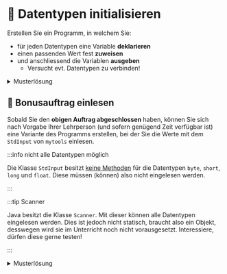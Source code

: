 # 📝 Datentypen initialisieren

Erstellen Sie ein Programm, in welchem Sie:

- für jeden Datentypen eine Variable **deklarieren**
- einen passenden Wert fest **zuweisen**
- und anschliessend die Variablen **ausgeben**
  - Versucht evt. Datentypen zu verbinden!

<details>
<summary>Musterlösung</summary>

**Wo ist die Methode `main`?**

- Die Klasse mit der `main` Methode müsst Ihr selber erstellen.
- der `import` gehört ganz oben ins File.
- `...` kann man löschen ;)

```java
// deklarieren
boolean aBoolean;
byte aByte;
short aShort;
char aChar;
int aInt;
float aFloat;
long aLong;
double aDouble;
String aString;

// initialisieren
aBoolean = true;
aByte = 127;
aShort = 32767;
aChar = 'a';
aInt = 2147483647;
aFloat = 12.1234567f;
aLong = 9223372036854775807l;
aDouble = 12.123456789123456d;
aString = "Hallo ich bin ein Text";

// ausgeben
System.out.println(aBoolean);
System.out.println(aByte + aShort + aInt + aLong);
System.out.println(aFloat + aDouble);
System.out.println(aString + aBoolean);`
```

</details>

## :superhero: Bonusauftrag einlesen

Sobald Sie den **obigen Auftrag abgeschlossen** haben, können Sie sich nach
Vorgabe Ihrer Lehrperson (und sofern genügend Zeit verfügbar ist) eine Variante
des Programms erstellen, bei der Sie die Werte mit dem `StdInput` von `mytools`
einlesen.

:::info nicht alle Datentypen möglich

Die Klasse `StdInput` besitzt <u>keine Methoden</u> für die Datentypen `byte`,
`short`, `long` und `float`. Diese müssen (können) also nicht eingelesen werden.

:::

:::tip Scanner

Java besitzt die Klasse `Scanner`. Mit dieser können alle Datentypen eingelesen
werden. Dies ist jedoch nicht statisch, braucht also ein Objekt, desswegen wird
sie im Unterricht noch nicht vorausgesetzt. Interessiere, dürfen diese gerne
testen!

:::

<details>
<summary>Musterlösung</summary>

**Wo ist die Methode `main`?**

- Die Klasse mit der `main` Methode müsst Ihr selber erstellen.
- der `import` gehört ganz oben ins File.
- `...` kann man löschen ;)

```java
import mytools.StdInput;

...

int number;
double largeDecimalNumber;
char single;
boolean customer;
String comment;

System.out.println("Please enter a int value: ");
number = StdInput.readInt();
System.out.println("Please enter a double value: ");
largeDecimalNumber = StdInput.readDouble();
System.out.println("Please enter a char value: ");
single = StdInput.readChar();
System.out.println("Please enter a boolean value: ");
customer = StdInput.readBoolean();
System.out.println("Please enter a String value: ");
comment = StdInput.readString();

System.out.println(number);
System.out.println(largeDecimalNumber);
System.out.println(single);
System.out.println(customer);
System.out.println(comment);
```

</details>
